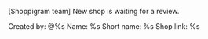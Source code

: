 [Shoppigram team] New shop is waiting for a review.

Created by: @%s
Name: %s
Short name: %s
Shop link: %s
	
